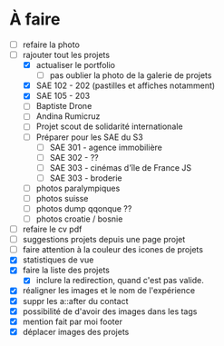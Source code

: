 # À faire

- [ ] refaire la photo
- [ ] rajouter tout les projets
    - [x] actualiser le portfolio
        - [ ] pas oublier la photo de la galerie de projets
    - [x] SAE 102 - 202 (pastilles et affiches notamment)
    - [x] SAE 105 - 203
    - [ ] Baptiste Drone
    - [ ] Andina Rumicruz
    - [ ] Projet scout de solidarité internationale
    - [ ] Préparer pour les SAE du S3
        - [ ] SAE 301 - agence immobilière
        - [ ] SAE 302 - ??
        - [ ] SAE 303 - cinémas d'île de France JS
        - [ ] SAE 303 - broderie
    - [ ] photos paralympiques
    - [ ] photos suisse
    - [ ] photos dump qqonque ??
    - [ ] photos croatie / bosnie
- [ ] refaire le cv pdf
- [ ] suggestions projets depuis une page projet
- [ ] faire attention à la couleur des icones de projets
- [x] statistiques de vue
- [x] faire la liste des projets
    - [x] inclure la redirection, quand c'est pas valide.
- [x] réaligner les images et le nom de l'expérience
- [x] suppr les a::after du contact
- [x] possibilité de d'avoir des images dans les tags
- [x] mention fait par moi footer
- [x] déplacer images des projets